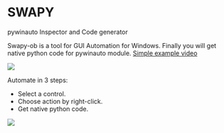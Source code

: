 # SWAPY
pywinauto Inspector and Code generator

Swapy-ob is a tool for GUI Automation for Windows. Finally you will get native python code for pywinauto module. [Simple example video](https://youtu.be/xaMFHOq_Hls)

![](http://swapy.googlecode.com/files/swapy.JPG)

Automate in 3 steps:
* Select a control.
* Choose action by right-click.
* Get native python code. 

![](http://swapy.googlecode.com/files/steps.jpg)
